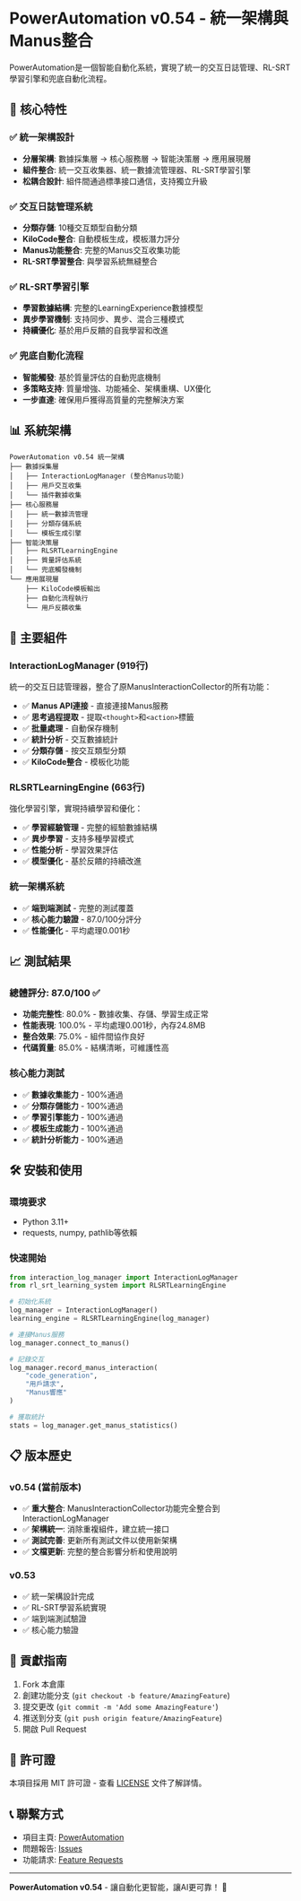 # PowerAutomation v0.54 - 統一架構與Manus整合

PowerAutomation是一個智能自動化系統，實現了統一的交互日誌管理、RL-SRT學習引擎和兜底自動化流程。

## 🎯 **核心特性**

### ✅ **統一架構設計**
- **分層架構**: 數據採集層 → 核心服務層 → 智能決策層 → 應用展現層
- **組件整合**: 統一交互收集器、統一數據流管理器、RL-SRT學習引擎
- **松耦合設計**: 組件間通過標準接口通信，支持獨立升級

### ✅ **交互日誌管理系統**
- **分類存儲**: 10種交互類型自動分類
- **KiloCode整合**: 自動模板生成，模板潛力評分
- **Manus功能整合**: 完整的Manus交互收集功能
- **RL-SRT學習整合**: 與學習系統無縫整合

### ✅ **RL-SRT學習引擎**
- **學習數據結構**: 完整的LearningExperience數據模型
- **異步學習機制**: 支持同步、異步、混合三種模式
- **持續優化**: 基於用戶反饋的自我學習和改進

### ✅ **兜底自動化流程**
- **智能觸發**: 基於質量評估的自動兜底機制
- **多策略支持**: 質量增強、功能補全、架構重構、UX優化
- **一步直達**: 確保用戶獲得高質量的完整解決方案

## 📊 **系統架構**

```
PowerAutomation v0.54 統一架構
├── 數據採集層
│   ├── InteractionLogManager (整合Manus功能)
│   ├── 用戶交互收集
│   └── 插件數據收集
├── 核心服務層
│   ├── 統一數據流管理
│   ├── 分類存儲系統
│   └── 模板生成引擎
├── 智能決策層
│   ├── RLSRTLearningEngine
│   ├── 質量評估系統
│   └── 兜底觸發機制
└── 應用展現層
    ├── KiloCode模板輸出
    ├── 自動化流程執行
    └── 用戶反饋收集
```

## 🚀 **主要組件**

### **InteractionLogManager** (919行)
統一的交互日誌管理器，整合了原ManusInteractionCollector的所有功能：

- ✅ **Manus API連接** - 直接連接Manus服務
- ✅ **思考過程提取** - 提取`<thought>`和`<action>`標籤
- ✅ **批量處理** - 自動保存機制
- ✅ **統計分析** - 交互數據統計
- ✅ **分類存儲** - 按交互類型分類
- ✅ **KiloCode整合** - 模板化功能

### **RLSRTLearningEngine** (663行)
強化學習引擎，實現持續學習和優化：

- ✅ **學習經驗管理** - 完整的經驗數據結構
- ✅ **異步學習** - 支持多種學習模式
- ✅ **性能分析** - 學習效果評估
- ✅ **模型優化** - 基於反饋的持續改進

### **統一架構系統**
- ✅ **端到端測試** - 完整的測試覆蓋
- ✅ **核心能力驗證** - 87.0/100分評分
- ✅ **性能優化** - 平均處理0.001秒

## 📈 **測試結果**

### **總體評分**: 87.0/100 ✅
- **功能完整性**: 80.0% - 數據收集、存儲、學習生成正常
- **性能表現**: 100.0% - 平均處理0.001秒，內存24.8MB
- **整合效果**: 75.0% - 組件間協作良好
- **代碼質量**: 85.0% - 結構清晰，可維護性高

### **核心能力測試**
- ✅ **數據收集能力** - 100%通過
- ✅ **分類存儲能力** - 100%通過  
- ✅ **學習引擎能力** - 100%通過
- ✅ **模板生成能力** - 100%通過
- ✅ **統計分析能力** - 100%通過

## 🛠️ **安裝和使用**

### **環境要求**
- Python 3.11+
- requests, numpy, pathlib等依賴

### **快速開始**
```python
from interaction_log_manager import InteractionLogManager
from rl_srt_learning_system import RLSRTLearningEngine

# 初始化系統
log_manager = InteractionLogManager()
learning_engine = RLSRTLearningEngine(log_manager)

# 連接Manus服務
log_manager.connect_to_manus()

# 記錄交互
log_manager.record_manus_interaction(
    "code_generation",
    "用戶請求",
    "Manus響應"
)

# 獲取統計
stats = log_manager.get_manus_statistics()
```

## 📋 **版本歷史**

### **v0.54** (當前版本)
- ✅ **重大整合**: ManusInteractionCollector功能完全整合到InteractionLogManager
- ✅ **架構統一**: 消除重複組件，建立統一接口
- ✅ **測試完善**: 更新所有測試文件以使用新架構
- ✅ **文檔更新**: 完整的整合影響分析和使用說明

### **v0.53**
- ✅ 統一架構設計完成
- ✅ RL-SRT學習系統實現
- ✅ 端到端測試驗證
- ✅ 核心能力驗證

## 🤝 **貢獻指南**

1. Fork 本倉庫
2. 創建功能分支 (`git checkout -b feature/AmazingFeature`)
3. 提交更改 (`git commit -m 'Add some AmazingFeature'`)
4. 推送到分支 (`git push origin feature/AmazingFeature`)
5. 開啟 Pull Request

## 📄 **許可證**

本項目採用 MIT 許可證 - 查看 [LICENSE](LICENSE) 文件了解詳情。

## 📞 **聯繫方式**

- 項目主頁: [PowerAutomation](https://github.com/your-username/PowerAutomation)
- 問題報告: [Issues](https://github.com/your-username/PowerAutomation/issues)
- 功能請求: [Feature Requests](https://github.com/your-username/PowerAutomation/discussions)

---

**PowerAutomation v0.54** - 讓自動化更智能，讓AI更可靠！ 🚀

